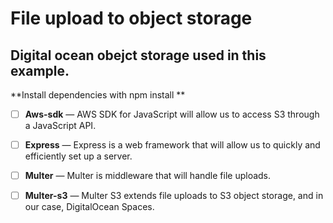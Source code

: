 
# File upload to object storage 
## Digital ocean obejct storage used in this example.

**Install dependencies with npm install **

- [ ] **Aws-sdk** — AWS SDK for JavaScript will allow us to access S3 through a JavaScript API.
- [ ] **Express** — Express is a web framework that will allow us to quickly and efficiently set up a server.
- [ ] **Multer**  — Multer is middleware that will handle file uploads.
- [ ] **Multer-s3** — Multer S3 extends file uploads to S3 object storage, and in our case, DigitalOcean Spaces.



